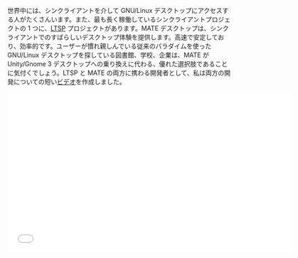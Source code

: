 <!--
.. link: https://www.youtube.com/watch?v=pnL47bbFN68
.. description:
.. tags: LTSP
.. date: 2013-03-20 11:30:13
.. title: MATE と LTSP
.. slug: 2013-03-20-mate-and-ltsp
.. author: Scott Balneaves
-->

世界中には、シンクライアントを介して GNU/Linux デスクトップにアクセスする人がたくさんいます。また、最も長く稼働しているシンクライアントプロジェクトの 1 つに、[LTSP](https://ltsp.org) プロジェクトがあります。MATE デスクトップは、シンクライアントでのすばらしいデスクトップ体験を提供します。高速で安定しており、効率的です。ユーザーが慣れ親しんでいる従来のパラダイムを使った GNU/Linux デスクトップを探している図書館、学校、企業は、MATE がUnity/Gnome 3 デスクトップへの乗り換えに代わる、優れた選択肢であることに気付くでしょう。LTSP と MATE の両方に携わる開発者として、私は両方の開発についての短い[ビデオ](https://www.youtube.com/watch?v=pnL47bbFN68)を作成しました。

<iframe width="640" height="360" src="//www.youtube.com/embed/pnL47bbFN68" frameborder="0" allowfullscreen></iframe>

